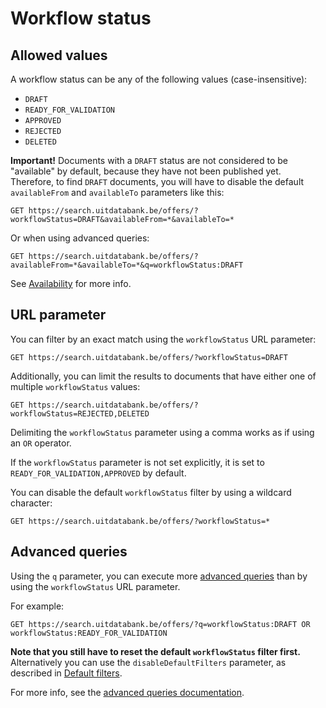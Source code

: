 ---
---

# Workflow status

## Allowed values

A workflow status can be any of the following values \(case-insensitive\):

* `DRAFT`
* `READY_FOR_VALIDATION`
* `APPROVED`
* `REJECTED`
* `DELETED`

**Important!** Documents with a `DRAFT` status are not considered to be "available" by default, because they have not been published yet. Therefore, to find `DRAFT` documents, you will have to disable the default `availableFrom` and `availableTo` parameters like this:

```
GET https://search.uitdatabank.be/offers/?workflowStatus=DRAFT&availableFrom=*&availableTo=*
```

Or when using advanced queries:

```
GET https://search.uitdatabank.be/offers/?availableFrom=*&availableTo=*&q=workflowStatus:DRAFT
```

See [Availability](../../searching/availability) for more info.

## URL parameter

You can filter by an exact match using the `workflowStatus` URL parameter:

```
GET https://search.uitdatabank.be/offers/?workflowStatus=DRAFT
```

Additionally, you can limit the results to documents that have either one of multiple `workflowStatus` values:

```
GET https://search.uitdatabank.be/offers/?workflowStatus=REJECTED,DELETED
```

Delimiting the `workflowStatus` parameter using a comma works as if using an `OR` operator.

If the `workflowStatus` parameter is not set explicitly, it is set to `READY_FOR_VALIDATION,APPROVED` by default.

You can disable the default `workflowStatus` filter by using a wildcard character:

```
GET https://search.uitdatabank.be/offers/?workflowStatus=*
```

## Advanced queries

Using the `q` parameter, you can execute more [advanced queries](../../reference/advanced-queries) than by using the `workflowStatus` URL parameter.

For example:

```
GET https://search.uitdatabank.be/offers/?q=workflowStatus:DRAFT OR workflowStatus:READY_FOR_VALIDATION
```

**Note that you still have to reset the default `workflowStatus` filter first.** Alternatively you can use the `disableDefaultFilters` parameter, as described in [Default filters](../../getting_started/default-filters).

For more info, see the [advanced queries documentation](../../reference/advanced-queries).

